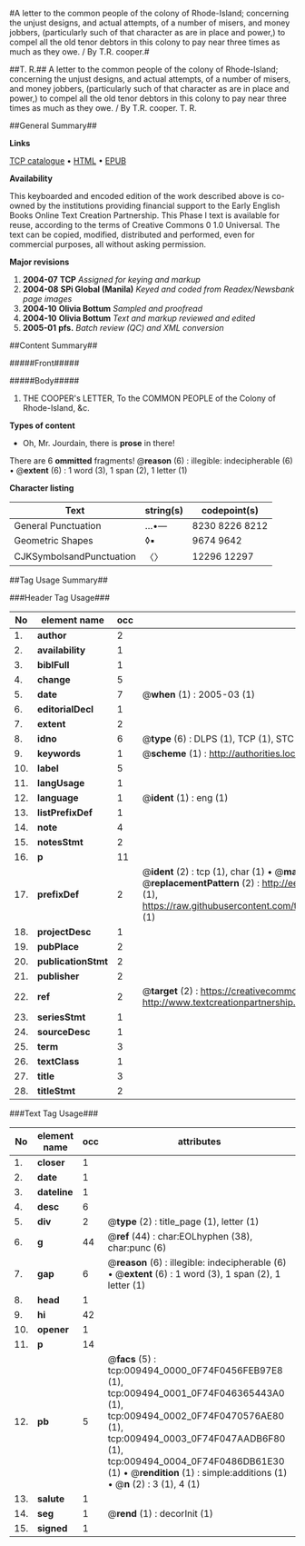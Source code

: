 #A letter to the common people of the colony of Rhode-Island; concerning the unjust designs, and actual attempts, of a number of misers, and money jobbers, (particularly such of that character as are in place and power,) to compel all the old tenor debtors in this colony to pay near three times as much as they owe. / By T.R. cooper.#

##T. R.##
A letter to the common people of the colony of Rhode-Island; concerning the unjust designs, and actual attempts, of a number of misers, and money jobbers, (particularly such of that character as are in place and power,) to compel all the old tenor debtors in this colony to pay near three times as much as they owe. / By T.R. cooper.
T. R.

##General Summary##

**Links**

[TCP catalogue](http://www.ota.ox.ac.uk/tcp/)  • 
[HTML](http://tei.it.ox.ac.uk/tcp/Texts-HTML/free/N07/N07430.html)  • 
[EPUB](http://tei.it.ox.ac.uk/tcp/Texts-EPUB/free/N07/N07430.epub)

**Availability**

This keyboarded and encoded edition of the
	       work described above is co-owned by the institutions
	       providing financial support to the Early English Books
	       Online Text Creation Partnership. This Phase I text is
	       available for reuse, according to the terms of Creative
	       Commons 0 1.0 Universal. The text can be copied,
	       modified, distributed and performed, even for
	       commercial purposes, all without asking permission.

**Major revisions**

1. __2004-07__ __TCP__ *Assigned for keying and markup*
1. __2004-08__ __SPi Global (Manila)__ *Keyed and coded from Readex/Newsbank page images*
1. __2004-10__ __Olivia Bottum__ *Sampled and proofread*
1. __2004-10__ __Olivia Bottum__ *Text and markup reviewed and edited*
1. __2005-01__ __pfs.__ *Batch review (QC) and XML conversion*

##Content Summary##

#####Front#####

#####Body#####

1. THE COOPER's LETTER, To the COMMON PEOPLE of the Colony of Rhode-Island, &c.

**Types of content**

  * Oh, Mr. Jourdain, there is **prose** in there!

There are 6 **ommitted** fragments! 
 @__reason__ (6) : illegible: indecipherable (6)  •  @__extent__ (6) : 1 word (3), 1 span (2), 1 letter (1)

**Character listing**


|Text|string(s)|codepoint(s)|
|---|---|---|
|General Punctuation|…•—|8230 8226 8212|
|Geometric Shapes|◊▪|9674 9642|
|CJKSymbolsandPunctuation|〈〉|12296 12297|

##Tag Usage Summary##

###Header Tag Usage###

|No|element name|occ|attributes|
|---|---|---|---|
|1.|__author__|2||
|2.|__availability__|1||
|3.|__biblFull__|1||
|4.|__change__|5||
|5.|__date__|7| @__when__ (1) : 2005-03 (1)|
|6.|__editorialDecl__|1||
|7.|__extent__|2||
|8.|__idno__|6| @__type__ (6) : DLPS (1), TCP (1), STC (1), NOTIS (1), IMAGE-SET (1), EVANS-CITATION (1)|
|9.|__keywords__|1| @__scheme__ (1) : http://authorities.loc.gov/ (1)|
|10.|__label__|5||
|11.|__langUsage__|1||
|12.|__language__|1| @__ident__ (1) : eng (1)|
|13.|__listPrefixDef__|1||
|14.|__note__|4||
|15.|__notesStmt__|2||
|16.|__p__|11||
|17.|__prefixDef__|2| @__ident__ (2) : tcp (1), char (1)  •  @__matchPattern__ (2) : ([0-9\-]+):([0-9IVX]+) (1), (.+) (1)  •  @__replacementPattern__ (2) : http://eebo.chadwyck.com/downloadtiff?vid=$1&page=$2 (1), https://raw.githubusercontent.com/textcreationpartnership/Texts/master/tcpchars.xml#$1 (1)|
|18.|__projectDesc__|1||
|19.|__pubPlace__|2||
|20.|__publicationStmt__|2||
|21.|__publisher__|2||
|22.|__ref__|2| @__target__ (2) : https://creativecommons.org/publicdomain/zero/1.0/ (1), http://www.textcreationpartnership.org/docs/. (1)|
|23.|__seriesStmt__|1||
|24.|__sourceDesc__|1||
|25.|__term__|3||
|26.|__textClass__|1||
|27.|__title__|3||
|28.|__titleStmt__|2||


###Text Tag Usage###

|No|element name|occ|attributes|
|---|---|---|---|
|1.|__closer__|1||
|2.|__date__|1||
|3.|__dateline__|1||
|4.|__desc__|6||
|5.|__div__|2| @__type__ (2) : title_page (1), letter (1)|
|6.|__g__|44| @__ref__ (44) : char:EOLhyphen (38), char:punc (6)|
|7.|__gap__|6| @__reason__ (6) : illegible: indecipherable (6)  •  @__extent__ (6) : 1 word (3), 1 span (2), 1 letter (1)|
|8.|__head__|1||
|9.|__hi__|42||
|10.|__opener__|1||
|11.|__p__|14||
|12.|__pb__|5| @__facs__ (5) : tcp:009494_0000_0F74F0456FEB97E8 (1), tcp:009494_0001_0F74F046365443A0 (1), tcp:009494_0002_0F74F0470576AE80 (1), tcp:009494_0003_0F74F047AADB6F80 (1), tcp:009494_0004_0F74F0486DB61E30 (1)  •  @__rendition__ (1) : simple:additions (1)  •  @__n__ (2) : 3 (1), 4 (1)|
|13.|__salute__|1||
|14.|__seg__|1| @__rend__ (1) : decorInit (1)|
|15.|__signed__|1||
